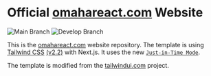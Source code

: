 # Official [omahareact.com](https://www.omahareact.com/) Website

![Main Branch](https://github.com/OmahaReact/omahareact.com/actions/workflows/main.yml/badge.svg?branch=main&logo=github) ![Develop Branch](https://github.com/OmahaReact/omahareact.com/actions/workflows/develop.yml/badge.svg?branch=develop&logo=github)

This is the [omahareact.com](https://www.omahareact.com/) website repository. The template is using [Tailwind CSS](https://tailwindcss.com/) [(v2.2)](https://blog.tailwindcss.com/tailwindcss-2-2) with Next.js. It uses the new [`Just-in-Time Mode`](https://tailwindcss.com/docs/just-in-time-mode).

The template is modified from the [tailwindui.com](https://tailwindui.com/) project.
